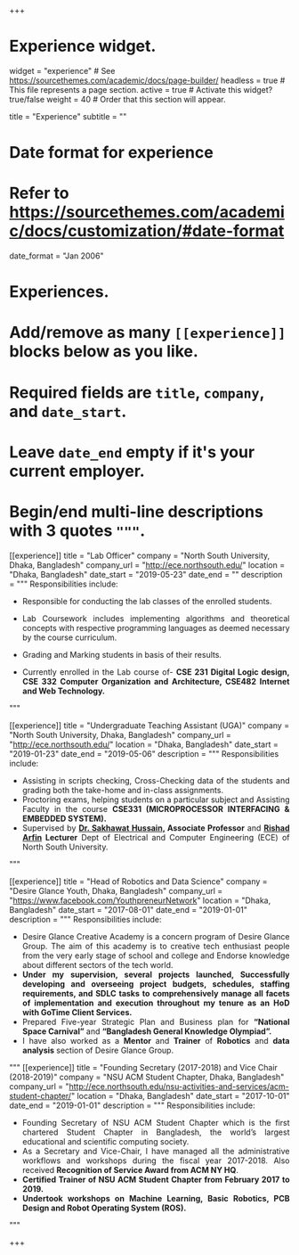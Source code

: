 +++
# Experience widget.
widget = "experience"  # See https://sourcethemes.com/academic/docs/page-builder/
headless = true  # This file represents a page section.
active = true  # Activate this widget? true/false
weight = 40  # Order that this section will appear.

title = "Experience"
subtitle = ""

# Date format for experience
#   Refer to https://sourcethemes.com/academic/docs/customization/#date-format
date_format = "Jan 2006"

# Experiences.
#   Add/remove as many `[[experience]]` blocks below as you like.
#   Required fields are `title`, `company`, and `date_start`.
#   Leave `date_end` empty if it's your current employer.
#   Begin/end multi-line descriptions with 3 quotes `"""`.


[[experience]]
  title = "Lab Officer"
  company = "North South University, Dhaka, Bangladesh"
  company_url = "http://ece.northsouth.edu/"
  location = "Dhaka, Bangladesh"
  date_start = "2019-05-23"
  date_end = ""
  description = """
  Responsibilities include: <div align="justify"> 
  
  * Responsible for conducting the lab classes of the enrolled students.
  * Lab Coursework includes implementing algorithms and theoretical concepts with respective programming languages as deemed necessary by the course curriculum.
  * Grading and Marking students in basis of their results.
  * Currently enrolled in the Lab course of- <strong>
      CSE 231 Digital Logic design,
      CSE 332 Computer Organization and Architecture,
      CSE482 Internet and Web Technology.</strong>

    </div>


  """

[[experience]]
  title = "Undergraduate Teaching Assistant (UGA)"
  company = "North South University, Dhaka, Bangladesh"
  company_url = "http://ece.northsouth.edu/"
  location = "Dhaka, Bangladesh"
  date_start = "2019-01-23"
  date_end = "2019-05-06"
  description = """
  Responsibilities include: <div align="justify"> 

  * Assisting in scripts checking, Cross-Checking data of the students and grading both the take-home and in-class assignments.
  * Proctoring exams, helping students on a particular subject and Assisting Faculty in the course <strong>CSE331 (MICROPROCESSOR INTERFACING & EMBEDDED SYSTEM).</strong>
  * Supervised by <strong><a href="https://sites.google.com/a/du.ac.bd/dr-sakhawat-hussain/home">Dr. Sakhawat Hussain,</a> Associate Professor</strong> and <strong><a href="http://ece.northsouth.edu/people/rishad-arfin/">Rishad Arfin</a> Lecturer</strong> Dept of Electrical and Computer Engineering (ECE) of North South University.

 </div>

  """

  [[experience]]
  title = "Head of Robotics and Data Science"
  company = "Desire Glance Youth, Dhaka, Bangladesh"
  company_url = "https://www.facebook.com/YouthpreneurNetwork"
  location = "Dhaka, Bangladesh"
  date_start = "2017-08-01"
  date_end = "2019-01-01"
  description = """
  Responsibilities include:<div align="justify"> 

  * Desire Glance Creative Academy is a concern program of Desire Glance Group. The aim of this academy is to creative tech enthusiast people from the very early stage of school and college and Endorse knowledge about different sectors of the tech world.
  * <strong>Under my supervision, several projects launched, Successfully developing and overseeing project budgets, schedules, staffing requirements, and SDLC tasks to comprehensively manage all facets of implementation and execution throughout my tenure as an HoD with GoTime Client Services.</strong>
  * Prepared Five-year Strategic Plan and Business plan for <strong>“National Space Carnival”</strong> and <strong>“Bangladesh General Knowledge Olympiad”. </strong>
  * I have also worked as a <strong>Mentor</strong> and <strong>Trainer</strong> of <strong>Robotics</strong> and <strong>data analysis</strong> section of Desire Glance Group.

 </div>

  """
  [[experience]]
  title = "Founding Secretary (2017-2018) and Vice Chair (2018-2019)"
  company = "NSU ACM Student Chapter, Dhaka, Bangladesh"
  company_url = "http://ece.northsouth.edu/nsu-activities-and-services/acm-student-chapter/"
  location = "Dhaka, Bangladesh"
  date_start = "2017-10-01"
  date_end = "2019-01-01"
  description = """
  Responsibilities include: <div align="justify"> 

  * Founding Secretary of NSU ACM Student Chapter which is the first chartered Student Chapter in Bangladesh, the world’s largest educational and scientific computing society.
  * As a Secretary and Vice-Chair, I have managed all the administrative workflows and workshops during the fiscal year 2017-2018. Also received <strong>Recognition of Service Award from ACM NY HQ</strong>.
  * <strong>Certified Trainer of NSU ACM Student Chapter from February 2017 to 2019.</strong>
  * <strong>Undertook workshops on Machine Learning, Basic Robotics, PCB Design and Robot Operating System (ROS).</strong>

 </div>

  """

+++
